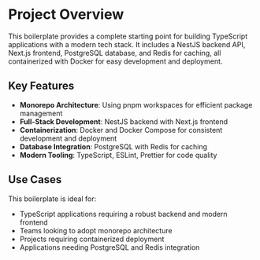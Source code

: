 # Project Overview

This boilerplate provides a complete starting point for building TypeScript applications with a modern tech stack. It includes a NestJS backend API, Next.js frontend, PostgreSQL database, and Redis for caching, all containerized with Docker for easy development and deployment.

## Key Features

- **Monorepo Architecture**: Using pnpm workspaces for efficient package management
- **Full-Stack Development**: NestJS backend with Next.js frontend
- **Containerization**: Docker and Docker Compose for consistent development and deployment
- **Database Integration**: PostgreSQL with Redis for caching
- **Modern Tooling**: TypeScript, ESLint, Prettier for code quality

## Use Cases

This boilerplate is ideal for:

- TypeScript applications requiring a robust backend and modern frontend
- Teams looking to adopt monorepo architecture
- Projects requiring containerized deployment
- Applications needing PostgreSQL and Redis integration
